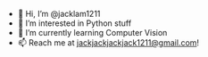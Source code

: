 - 👋 Hi, I’m @jacklam1211
- 👀 I’m interested in Python stuff
- 🌱 I’m currently learning Computer Vision
- 📫 Reach me at jackjackjackjack1211@gmail.com!

<!---
jacklam1211/jacklam1211 is a ✨ special ✨ repository because its `README.md` (this file) appears on your GitHub profile.
You can click the Preview link to take a look at your changes.
--->
